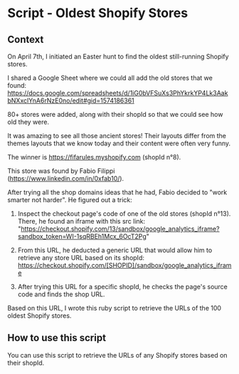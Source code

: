 # Script - Oldest Shopify Stores

## Context

On April 7th, I initiated an Easter hunt to find the oldest still-running Shopify stores.

I shared a Google Sheet where we could all add the old stores that we found:
https://docs.google.com/spreadsheets/d/1iG0bVFSuXs3PhYkrkYP4Lk3AakbNXxclYnA6rNzE0no/edit#gid=1574186361

80+ stores were added, along with their shopId so that we could see how old they were.

It was amazing to see all those ancient stores! Their layouts differ from the themes layouts that we know today and their content were often very funny.

The winner is https://fifarules.myshopify.com (shopId n°8).

This store was found by Fabio Filippi (https://www.linkedin.com/in/0xfab10/).

After trying all the shop domains ideas that he had, Fabio decided to "work smarter not harder". He figured out a trick:

1. Inspect the checkout page's code of one of the old stores (shopId n°13). There, he found an iframe with this src link: "https://checkout.shopify.com/13/sandbox/google_analytics_iframe?sandbox_token=WI-1sqRBEh1Mcx_6OcT2Pg"

2. From this URL, he deducted a generic URL that would allow him to retrieve any store URL based on its shopId: https://checkout.shopify.com/[SHOPID]/sandbox/google_analytics_iframe

3. After trying this URL for a specific shopId, he checks the page's source code and finds the shop URL.

Based on this URL, I wrote this ruby script to retrieve the URLs of the 100 oldest Shopify stores.

## How to use this script

You can use this script to retrieve the URLs of any Shopify stores based on their shopId.
